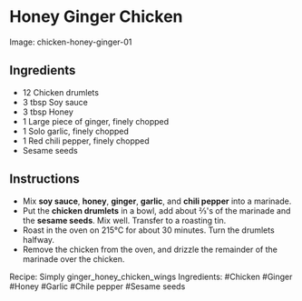 # Honey Ginger Chicken

Image: chicken-honey-ginger-01

## Ingredients

+ 12 Chicken drumlets
+ 3 tbsp Soy sauce
+ 3 tbsp Honey
+ 1 Large piece of ginger, finely chopped
+ 1 Solo garlic, finely chopped
+ 1 Red chili pepper, finely chopped
+ Sesame seeds

## Instructions

* Mix **soy sauce**, **honey**, **ginger**, **garlic**, and **chili pepper**
  into a marinade.
* Put the **chicken drumlets** in a bowl, add about &#x2154;'s of the
  marinade and the **sesame seeds**. Mix well. Transfer to a roasting tin.
* Roast in the oven on 215&deg;C for about 30 minutes. Turn the drumlets
  halfway.
* Remove the chicken from the oven, and drizzle the remainder of the
  marinade over the chicken.


Recipe: Simply ginger_honey_chicken_wings
Ingredients: #Chicken #Ginger #Honey #Garlic #Chile pepper #Sesame seeds
